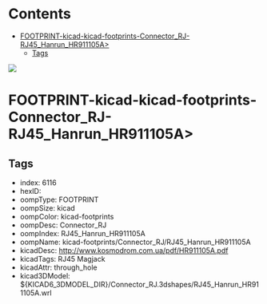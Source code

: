 



Contents
========

* [FOOTPRINT-kicad-kicad-footprints-Connector_RJ-RJ45_Hanrun_HR911105A>](#footprint-kicad-kicad-footprints-connector_rj-rj45_hanrun_hr911105a)
	* [Tags](#tags)
  
![][im]
# FOOTPRINT-kicad-kicad-footprints-Connector_RJ-RJ45_Hanrun_HR911105A>

## Tags

- index: 6116
- hexID: 
- oompType: FOOTPRINT
- oompSize: kicad
- oompColor: kicad-footprints
- oompDesc: Connector_RJ
- oompIndex: RJ45_Hanrun_HR911105A
- oompName: kicad-footprints/Connector_RJ/RJ45_Hanrun_HR911105A
- kicadDesc: http://www.kosmodrom.com.ua/pdf/HR911105A.pdf
- kicadTags: RJ45 Magjack
- kicadAttr: through_hole
- kicad3DModel: ${KICAD6_3DMODEL_DIR}/Connector_RJ.3dshapes/RJ45_Hanrun_HR911105A.wrl



[im]: image.png
